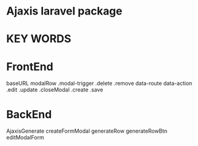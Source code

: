 # Ajaxis laravel package
# KEY WORDS

# FrontEnd

baseURL
modalRow
.modal-trigger
.delete
.remove
data-route
data-action
.edit
.update
.closeModal
.create
.save

# BackEnd

AjaxisGenerate
createFormModal
generateRow
generateRowBtn
editModalForm

